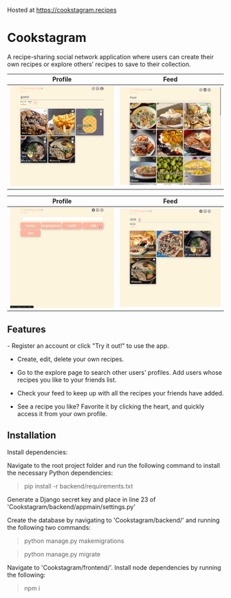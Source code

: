 Hosted at https://cookstagram.recipes
<h1>Cookstagram</h1>

A recipe-sharing social network application where users can create their own recipes or explore others’ recipes to save to their collection.

Profile |  Feed
:-------------------------:|:-------------------------:
<img src="profile.png" width="500">  |  <img src="feed.png" width="500"> 

Profile |  Feed
:-------------------------:|:-------------------------:
<img src="explore.png" width="500">  |  <img src="otherprofile.png" width="500">

<h2>Features</h2>
- Register an account or click "Try it out!" to use the app.

- Create, edit, delete your own recipes.

- Go to the explore page to search other users' profiles. Add users whose recipes you like to your friends list.

- Check your feed to keep up with all the recipes your friends have added.

- See a recipe you like? Favorite it by clicking the heart, and quickly access it from your own profile.

<h2>Installation</h2>

Install dependencies:

Navigate to the root project folder and run the following command to install the necessary Python dependencies:

> pip install -r backend/requirements.txt

Generate a Django secret key and place in line 23 of 'Cookstagram/backend/appmain/settings.py'

Create the database by navigating to 'Cookstagram/backend/' and running the following two commands:

> python manage.py makemigrations

> python manage.py migrate


Navigate to 'Cookstagram/frontend/'. Install node dependencies by running the following:

> npm i
